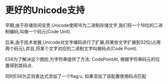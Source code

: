 # 更好的Unicode支持

早期,由于存储空间宝贵,Unicode使用16为二进制存储文字,我们将一个16位的二进制编码,叫做一个码元(Code Unit).

后来,由于技术发展,Unicode对文字编码进行了扩展,将某些文字扩展到32位(占用两个码元),并且,将某个文字对应的二进制文字叫做码点(Code Point).

ES6为了解决这个困扰,为字符串提供了方法: CodePointAt, 根据字符串码元的位置得到其码点.

同时ES6为正则表达式添加了一个flag:u, 如果添加了该配置使用码点匹配